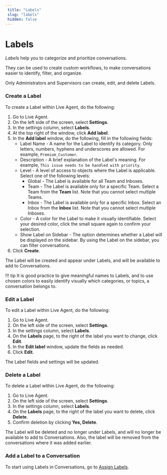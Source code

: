 ```yaml
---
 title: "Labels" 
 slug: "labels" 
 hidden: false 
---
```

# Labels

_Labels_ help you to categorize and prioritize conversations.

They can be used to create custom workflows, to make conversations easier to identify, filter, and organize. 

Only Administrators and Supervisors can create, edit, and delete Labels.

### Create a Label

To create a Label within Live Agent, do the following:

1. Go to Live Agent.
2. On the left side of the screen, select **Settings**.
3. In the settings column, select **Labels**.
4. At the top right of the window, click **Add label**.
5. In the **Add label** window, do the following, fill in the following fields:
    - Label Name - A name for the Label to identify its category. Only letters, numbers, hyphens and underscores are allowed. For example, `Premium_Customer`.        
    - Description - A brief explanation of the Label's meaning. For example, `This issue needs to be handled with priority`.  
    - Level - A level of access to objects where the Label is applicable. Select one of the following levels: 
        - Global - The Label is available for all Team and Inboxes. 
        - Team - The Label is available only for a specific Team. Select a Team from the **Team** list. Note that you cannot select multiple Teams.
        - Inbox - The Label is available only for a specific Inbox. Select an Inbox from the **Inbox** list. Note that you cannot select multiple Inboxes.
    - Color - A color for the Label to make it visually identifiable. Select your desired color, click the small square again to confirm your selection.
    - Show Label on Sidebar - The option determines whether a Label will be displayed on the sidebar. By using the Label on the sidebar, you can filter conversations.
6. Click **Create**.

The Label will be created and appear under Labels, and will be available to add to Conversations.


!!! tip
    It is good practice to give meaningful names to Labels, and to use chosen colors to easily identify visually which categories, or topics, a conversation belongs to.

### Edit a Label

To edit a Label within Live Agent, do the following:

1. Go to Live Agent.
2. On the left side of the screen, select **Settings**.
3. In the settings column, select **Labels**.
4. On the **Labels** page, to the right of the label you want to change, click **Edit**. 
5. In the **Edit label** window, update the fields as needed.
6. Click **Edit**.

The Label fields and settings will be updated.

### Delete a Label

To delete a Label within Live Agent, do the following:

1. Go to Live Agent.
2. On the left side of the screen, select **Settings**.
3. In the settings column, select **Labels**.
4. On the **Labels** page, to the right of the label you want to delete, click **Delete**.
5. Confirm deletion by clicking **Yes, Delete**.

The Label will be deleted and no longer under Labels, and will no longer be available to add to Conversations. Also, the label will be removed from the conversations where it was added earlier.

### Add a Label to a Conversation

To start using Labels in Conversations, go to [Assign Labels](./../conversation/conversation-workflow.md#assign-labels).